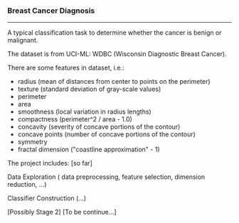 ### Breast Cancer Diagnosis

---

A typical classification task to determine whether the cancer is benign or malignant.

The dataset is from UCI-ML: WDBC (Wisconsin Diagnostic Breast Cancer).

There are some features in dataset, i.e.:

- radius (mean of distances from center to points on the perimeter)
- texture (standard deviation of gray-scale values)
- perimeter
- area
- smoothness (local variation in radius lengths)
- compactness (perimeter^2 / area - 1.0)
- concavity (severity of concave portions of the contour)
- concave points (number of concave portions of the contour)
- symmetry 
- fractal dimension ("coastline approximation" - 1)



The project includes: [so far]

Data Exploration ( data preprocessing, feature selection, dimension reduction, ...)

Classifier Construction (...)



[Possibly Stage 2] [To be continue...]